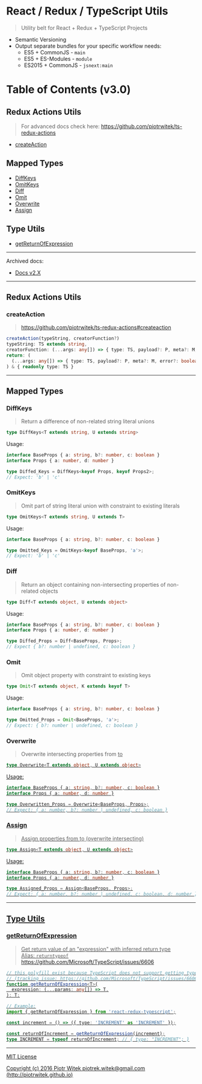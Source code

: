 # React / Redux / TypeScript Utils
> Utility belt for React + Redux + TypeScript Projects

- Semantic Versioning
- Output separate bundles for your specific workflow needs:
  - ES5 + CommonJS - `main`
  - ES5 + ES-Modules - `module` 
  - ES2015 + CommonJS - `jsnext:main`

# Table of Contents (v3.0)

## Redux Actions Utils
> For advanced docs check here: https://github.com/piotrwitek/ts-redux-actions
- [createAction](#createaction)

## Mapped Types
- [DiffKeys](#diffkeys)
- [OmitKeys](#omitkeys)
- [Diff](#diff)
- [Omit](#omit)
- [Overwrite](#overwrite)
- [Assign](#assign)

## Type Utils
- [getReturnOfExpression](#getreturnofexpression)

---

Archived docs:
- [Docs v2.X](#READMEv2.0.md)

---

## Redux Actions Utils

### createAction
> https://github.com/piotrwitek/ts-redux-actions#createaction

```ts
createAction(typeString, creatorFunction?)
typeString: TS extends string,
creatorFunction: (...args: any[]) => { type: TS, payload?: P, meta?: M, error?: boolean }
return: (
  (...args: any[]) => { type: TS, payload?: P, meta?: M, error?: boolean }
) & { readonly type: TS }
```

---

## Mapped Types

### DiffKeys
> Return a difference of non-related string literal unions
```ts
type DiffKeys<T extends string, U extends string>
```

Usage:
```ts
interface BaseProps { a: string, b?: number, c: boolean }
interface Props { a: number, d: number }

type Diffed_Keys = DiffKeys<keyof Props, keyof Props2>;
// Expect: 'b' | 'c'
```

### OmitKeys
> Omit part of string literal union with constraint to existing literals
```ts
type OmitKeys<T extends string, U extends T>
```

Usage:
```ts
interface BaseProps { a: string, b?: number, c: boolean }

type Omitted_Keys = OmitKeys<keyof BaseProps, 'a'>;
// Expect: 'b' | 'c'
```

### Diff
> Return an object containing non-intersecting properties of non-related objects
```ts
type Diff<T extends object, U extends object>
```

Usage:
```ts
interface BaseProps { a: string, b?: number, c: boolean }
interface Props { a: number, d: number }

type Diffed_Props = Diff<BaseProps, Props>;
// Expect { b?: number | undefined, c: boolean }
```

### Omit
> Omit object property with constraint to existing keys
```ts
type Omit<T extends object, K extends keyof T>
```

Usage:
```ts
interface BaseProps { a: string, b?: number, c: boolean }

type Omitted_Props = Omit<BaseProps, 'a'>;
// Expect: { b?: number | undefined, c: boolean }
```

### Overwrite
> Overwrite intersecting properties from <U> to <T>
```ts
type Overwrite<T extends object, U extends object>
```

Usage:
```ts
interface BaseProps { a: string, b?: number, c: boolean }
interface Props { a: number, d: number }

type Overwritten_Props = Overwrite<BaseProps, Props>;
// Expect: { a: number, b?: number | undefined, c: boolean }
```

### Assign
> Assign properties from <U> to <T> (overwrite intersecting)
```ts
type Assign<T extends object, U extends object>
```

Usage:
```ts
interface BaseProps { a: string, b?: number, c: boolean }
interface Props { a: number, d: number }

type Assigned_Props = Assign<BaseProps, Props>;
// Expect: { a: number, b?: number | undefined, c: boolean, d: number }
```

---

## Type Utils

### getReturnOfExpression
> Get return value of an "expression" with inferred return type  
Alias: `returntypeof`
https://github.com/Microsoft/TypeScript/issues/6606  

```ts
// this polyfill exist because TypeScript does not support getting type of expression 
// (tracking issue: https://github.com/Microsoft/TypeScript/issues/6606)
function getReturnOfExpression<T>(
  expression: (...params: any[]) => T,
): T;

// Example:
import { getReturnOfExpression } from 'react-redux-typescript';

const increment = () => ({ type: 'INCREMENT' as 'INCREMENT' });

const returnOfIncrement = getReturnOfExpression(increment);
type INCREMENT = typeof returnOfIncrement; // { type: "INCREMENT"; }
```

---
MIT License

Copyright (c) 2016 Piotr Witek <piotrek.witek@gmail.com> (http://piotrwitek.github.io)
